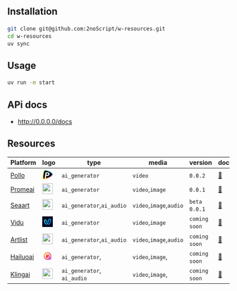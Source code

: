 ## Installation

```bash
git clone git@github.com:2noScript/w-resources.git
cd w-resources
uv sync
```

## Usage

```bash
uv run -m start
```

## APi docs

- http://0.0.0.0/docs

## Resources

| Platform                           | logo                                                                  | type                       | media                   | version       | docs                                             |
| ---------------------------------- | --------------------------------------------------------------------- | -------------------------- | ----------------------- | ------------- | ------------------------------------------------ |
| [Pollo](https://pollo.ai)          | <img src="github/imgs_platform/pollo.ico" width="24" height="24"/>    | `ai_generator`             | `video`                 | `0.0.2`       | [📄](/app/crawlers/platforms/pollo/README.md)    |
| [Promeai](https://promeai.pro)     | <img src="github/imgs_platform/promeai.ico" width="24" height="24"/>  | `ai_generator`             | `video`,`image`         | `0.0.1`       | [📄](/app/crawlers/platforms/promeai/README.md)  |
| [Seaart](https://seaart.ai)        | <img src="github/imgs_platform/seaart.ico" width="24" height="24"/>   | `ai_generator`,`ai_audio`  | `video`,`image`,`audio` | `beta 0.0.1`       | [📄](/app/crawlers/platforms/seaart/README.md)   |
| [Vidu](https://vidu.com)           | <img src="github/imgs_platform/vidu.ico" width="24" height="24"/>     | `ai_generator`             | `video`,`image`         | `coming soon` | [📄](/app/crawlers/platforms/vidu/README.md)     |
| [Artlist](https://artlist.io)      | <img src="github/imgs_platform/artlist.ico" width="24" height="24"/>  | `ai_generator`,`ai_audio`  | `video`,`image`,`audio` | `coming soon` | [📄](/app/crawlers/platforms/artlist/README.md)  |
| [Hailuoai](https://hailuoai.video) | <img src="github/imgs_platform/hailuoai.ico" width="24" height="24"/> | `ai_generator`,            | `video`,`image`,        | `coming soon` | [📄](/app/crawlers/platforms/hailuoai/README.md) |
| [Klingai](https://app.klingai.com) | <img src="github/imgs_platform/klingai.ico" width="24" height="24"/>  | `ai_generator`, `ai_audio` | `video`,`image`,        | `coming soon` | [📄](/app/crawlers/platforms/klingai/README.md)  |
